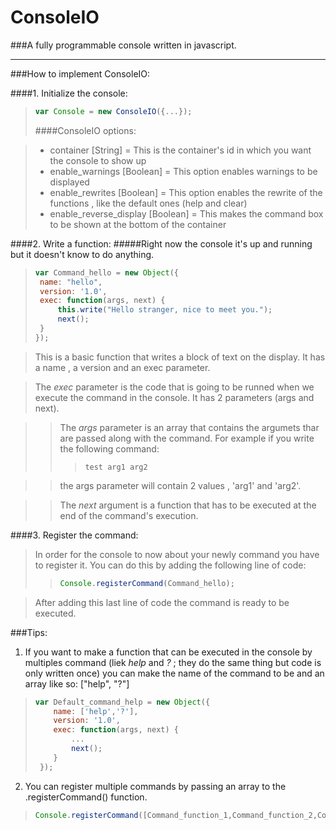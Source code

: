 # ConsoleIO
###A fully programmable console written in javascript.

----

###How to implement ConsoleIO:

####1. Initialize the console:
 > ```javascript
 > var Console = new ConsoleIO({...});
 > ```
 > ####ConsoleIO options:

 >  - container [String] = This is the container's id in which you want the console to show up
 >  - enable_warnings [Boolean] = This option enables warnings to be displayed
 >  - enable_rewrites [Boolean] = This option enables the rewrite of the functions , like the default ones (help and clear)
 >  - enable_reverse_display [Boolean] = This makes the command box to be shown at the bottom of the container

####2. Write a function:
#####Right now the console it's up and running but it doesn't know to do anything.
 > ```javascript
 > var Command_hello = new Object({
 > 	name: "hello",
 > 	version: '1.0',
 > 	exec: function(args, next) {
 > 		this.write("Hello stranger, nice to meet you.");
 >		next();
 >	}
 >});
 >```

 > This is a basic function that writes a block of text on the display. It has a name , a version and an exec parameter.
 
 > The *exec* parameter is the code that is going to be runned when we execute the command in the console. It has 2 parameters (args and next).
 
 > > The *args* parameter is an array that contains the argumets thar are passed along with the command.
 > > For example if you write the following command:
 > > >```
 > > >test arg1 arg2
 > > >```
 
 > > the args parameter will contain 2 values , 'arg1' and 'arg2'. 
 
 > > The *next* argument is a function that has to be executed at the end of the command's execution.
 
####3. Register the command:

 > In order for the console to now about your newly command you have to register it.
 > You can do this by adding the following line of code:
 > > ```javascript
 > > Console.registerCommand(Command_hello);
 > > ```
 
 > After adding this last line of code the command is ready to be executed.
 
###Tips:
 1. If you want to make a function that can be executed in the console by multiples command (liek *help* and *?* ; they do the same thing but code is only written once) you can make the name of the command to be and an array like so: ["help", "?"]
  > ```javascript
  > var Default_command_help = new Object({
  >    	name: ['help','?'],
  >    	version: '1.0',
  >    	exec: function(args, next) {
  >    		...
  >  		next();
  >  	}
  >  });
  > ```
 2. You can register multiple commands by passing an array to the .registerCommand() function.
  > ```javascript
  > Console.registerCommand([Command_function_1,Command_function_2,Command_function_3]);
  > ```
